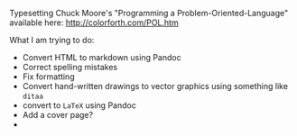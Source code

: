 Typesetting Chuck Moore's "Programming a Problem-Oriented-Language" 
available here: http://colorforth.com/POL.htm

What I am trying to do:

  * Convert HTML to markdown using Pandoc
  * Correct spelling mistakes
  * Fix formatting 
  * Convert hand-written drawings to vector graphics using something like `ditaa`
  * convert to `LaTeX` using Pandoc
  * Add a cover page?
  * 